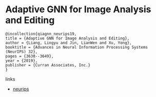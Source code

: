 # Adaptive GNN for Image Analysis and Editing

```
@incollection{qiagnn_neurips19,
title = {Adaptive GNN for Image Analysis and Editing},
author = {Liang, Lingyu and Jin, LianWen and Xu, Yong},
booktitle = {Advances in Neural Information Processing Systems (NeurIPS) 32},
pages = {3638--3649},
year = {2019},
publisher = {Curran Associates, Inc.}
}
```

links
- [neurips](https://nips.cc/Conferences/2019/Schedule?showEvent=13532)
